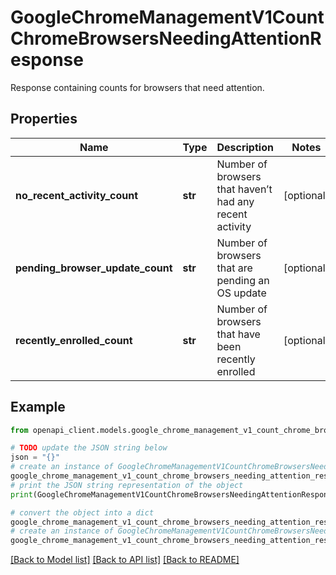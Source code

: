 # GoogleChromeManagementV1CountChromeBrowsersNeedingAttentionResponse

Response containing counts for browsers that need attention.

## Properties

Name | Type | Description | Notes
------------ | ------------- | ------------- | -------------
**no_recent_activity_count** | **str** | Number of browsers that haven’t had any recent activity | [optional] 
**pending_browser_update_count** | **str** | Number of browsers that are pending an OS update | [optional] 
**recently_enrolled_count** | **str** | Number of browsers that have been recently enrolled | [optional] 

## Example

```python
from openapi_client.models.google_chrome_management_v1_count_chrome_browsers_needing_attention_response import GoogleChromeManagementV1CountChromeBrowsersNeedingAttentionResponse

# TODO update the JSON string below
json = "{}"
# create an instance of GoogleChromeManagementV1CountChromeBrowsersNeedingAttentionResponse from a JSON string
google_chrome_management_v1_count_chrome_browsers_needing_attention_response_instance = GoogleChromeManagementV1CountChromeBrowsersNeedingAttentionResponse.from_json(json)
# print the JSON string representation of the object
print(GoogleChromeManagementV1CountChromeBrowsersNeedingAttentionResponse.to_json())

# convert the object into a dict
google_chrome_management_v1_count_chrome_browsers_needing_attention_response_dict = google_chrome_management_v1_count_chrome_browsers_needing_attention_response_instance.to_dict()
# create an instance of GoogleChromeManagementV1CountChromeBrowsersNeedingAttentionResponse from a dict
google_chrome_management_v1_count_chrome_browsers_needing_attention_response_from_dict = GoogleChromeManagementV1CountChromeBrowsersNeedingAttentionResponse.from_dict(google_chrome_management_v1_count_chrome_browsers_needing_attention_response_dict)
```
[[Back to Model list]](../README.md#documentation-for-models) [[Back to API list]](../README.md#documentation-for-api-endpoints) [[Back to README]](../README.md)


